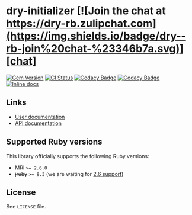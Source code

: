 <!--- this file is synced from dry-rb/template-gem project -->
[gem]: https://rubygems.org/gems/dry-initializer
[actions]: https://github.com/dry-rb/dry-initializer/actions
[codacy]: https://www.codacy.com/gh/dry-rb/dry-initializer
[chat]: https://dry-rb.zulipchat.com
[inchpages]: http://inch-ci.org/github/dry-rb/dry-initializer

# dry-initializer [![Join the chat at https://dry-rb.zulipchat.com](https://img.shields.io/badge/dry--rb-join%20chat-%23346b7a.svg)][chat]

[![Gem Version](https://badge.fury.io/rb/dry-initializer.svg)][gem]
[![CI Status](https://github.com/dry-rb/dry-initializer/workflows/CI/badge.svg)][actions]
[![Codacy Badge](https://api.codacy.com/project/badge/Grade/03c8923afd734e9fb0f4bfe9cc893edb)][codacy]
[![Codacy Badge](https://api.codacy.com/project/badge/Coverage/03c8923afd734e9fb0f4bfe9cc893edb)][codacy]
[![Inline docs](http://inch-ci.org/github/dry-rb/dry-initializer.svg?branch=master)][inchpages]

## Links

* [User documentation](https://dry-rb.org/gems/dry-initializer)
* [API documentation](http://rubydoc.info/gems/dry-initializer)

## Supported Ruby versions

This library officially supports the following Ruby versions:

* MRI `>= 2.6.0`
* ~~jruby~~ `>= 9.3` (we are waiting for [2.6 support](https://github.com/jruby/jruby/issues/6161))

## License

See `LICENSE` file.
